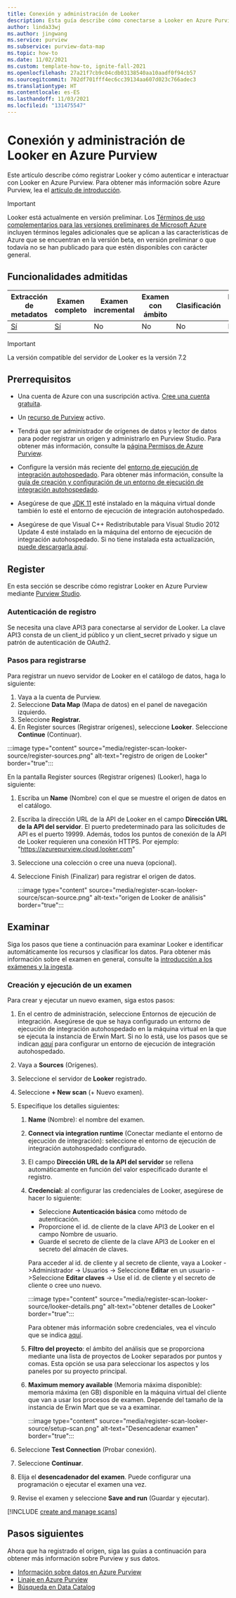 ```yaml
---
title: Conexión y administración de Looker
description: Esta guía describe cómo conectarse a Looker en Azure Purview y utilizar las funciones de Purview para explorar y administrar el origen de Looker.
author: linda33wj
ms.author: jingwang
ms.service: purview
ms.subservice: purview-data-map
ms.topic: how-to
ms.date: 11/02/2021
ms.custom: template-how-to, ignite-fall-2021
ms.openlocfilehash: 27a21f7cb9c04cdb03138540aa10aadf0f94cb57
ms.sourcegitcommit: 702df701fff4ec6cc39134aa607d023c766adec3
ms.translationtype: HT
ms.contentlocale: es-ES
ms.lasthandoff: 11/03/2021
ms.locfileid: "131475547"
---
```

# <a name="connect-to-and-manage-looker-in-azure-purview"></a>Conexión y administración de Looker en Azure Purview

Este artículo describe cómo registrar Looker y cómo autenticar e interactuar con Looker en Azure Purview. Para obtener más información sobre Azure Purview, lea el [artículo de introducción](overview.md).

> [!IMPORTANT]
> Looker está actualmente en versión preliminar. Los [Términos de uso complementarios para las versiones preliminares de Microsoft Azure](https://azure.microsoft.com/support/legal/preview-supplemental-terms/) incluyen términos legales adicionales que se aplican a las características de Azure que se encuentran en la versión beta, en versión preliminar o que todavía no se han publicado para que estén disponibles con carácter general.

## <a name="supported-capabilities"></a>Funcionalidades admitidas

|**Extracción de metadatos**|  **Examen completo**  |**Examen incremental**|**Examen con ámbito**|**Clasificación**|**Directiva de acceso**|**Lineage**|
|---|---|---|---|---|---|---|
| [Sí](#register)| [Sí](#scan)| No | No | No | No| [Sí](how-to-lineage-looker.md)|

> [!Important]
> La versión compatible del servidor de Looker es la versión 7.2

## <a name="prerequisites"></a>Prerrequisitos

* Una cuenta de Azure con una suscripción activa. [Cree una cuenta gratuita](https://azure.microsoft.com/free/?WT.mc_id=A261C142F).

* Un [recurso de Purview](create-catalog-portal.md) activo.

* Tendrá que ser administrador de orígenes de datos y lector de datos para poder registrar un origen y administrarlo en Purview Studio. Para obtener más información, consulte la [página Permisos de Azure Purview](catalog-permissions.md).

* Configure la versión más reciente del [entorno de ejecución de integración autohospedado](https://www.microsoft.com/download/details.aspx?id=39717). Para obtener más información, consulte la [guía de creación y configuración de un entorno de ejecución de integración autohospedado](../data-factory/create-self-hosted-integration-runtime.md).

* Asegúrese de que [JDK 11](https://www.oracle.com/java/technologies/javase-jdk11-downloads.html) esté instalado en la máquina virtual donde también lo esté el entorno de ejecución de integración autohospedado.

* Asegúrese de que Visual C++ Redistributable para Visual Studio 2012 Update 4 esté instalado en la máquina del entorno de ejecución de integración autohospedado. Si no tiene instalada esta actualización, [puede descargarla aquí](https://www.microsoft.com/download/details.aspx?id=30679).

## <a name="register"></a>Register

En esta sección se describe cómo registrar Looker en Azure Purview mediante [Purview Studio](https://web.purview.azure.com/).

### <a name="authentication-for-registration"></a>Autenticación de registro

Se necesita una clave API3 para conectarse al servidor de Looker. La clave API3 consta de un client_id público y un client_secret privado y sigue un patrón de autenticación de OAuth2.

### <a name="steps-to-register"></a>Pasos para registrarse

Para registrar un nuevo servidor de Looker en el catálogo de datos, haga lo siguiente:

1. Vaya a la cuenta de Purview.
1. Seleccione **Data Map** (Mapa de datos) en el panel de navegación izquierdo.
1. Seleccione **Registrar.**
1. En Register sources (Registrar orígenes), seleccione **Looker**. Seleccione **Continue** (Continuar).

:::image type="content" source="media/register-scan-looker-source/register-sources.png" alt-text="registro de origen de Looker" border="true":::

En la pantalla Register sources (Registrar orígenes) (Looker), haga lo siguiente:

1. Escriba un **Name** (Nombre) con el que se muestre el origen de datos en el catálogo.

1. Escriba la dirección URL de la API de Looker en el campo **Dirección URL de la API del servidor**. El puerto predeterminado para las solicitudes de API es el puerto 19999. Además, todos los puntos de conexión de la API de Looker requieren una conexión HTTPS. Por ejemplo: "https://azurepurview.cloud.looker.com"

1. Seleccione una colección o cree una nueva (opcional).

1. Seleccione Finish (Finalizar) para registrar el origen de datos.

    :::image type="content" source="media/register-scan-looker-source/scan-source.png" alt-text="origen de Looker de análisis" border="true":::

## <a name="scan"></a>Examinar

Siga los pasos que tiene a continuación para examinar Looker e identificar automáticamente los recursos y clasificar los datos. Para obtener más información sobre el examen en general, consulte la [introducción a los exámenes y la ingesta](concept-scans-and-ingestion.md).

### <a name="create-and-run-scan"></a>Creación y ejecución de un examen

Para crear y ejecutar un nuevo examen, siga estos pasos:

1. En el centro de administración, seleccione Entornos de ejecución de integración. Asegúrese de que se haya configurado un entorno de ejecución de integración autohospedado en la máquina virtual en la que se ejecuta la instancia de Erwin Mart. Si no lo está, use los pasos que se indican [aquí](./manage-integration-runtimes.md) para configurar un entorno de ejecución de integración autohospedado.

1. Vaya a **Sources** (Orígenes).

1. Seleccione el servidor de **Looker** registrado.

1. Seleccione **+ New scan** (+ Nuevo examen).

1. Especifique los detalles siguientes:

    1. **Name** (Nombre): el nombre del examen.

    1. **Connect via integration runtime** (Conectar mediante el entorno de ejecución de integración): seleccione el entorno de ejecución de integración autohospedado configurado.

    1. El campo **Dirección URL de la API del servidor** se rellena automáticamente en función del valor especificado durante el registro.

    1. **Credencial:** al configurar las credenciales de Looker, asegúrese de hacer lo siguiente:

        * Seleccione **Autenticación básica** como método de autenticación.
        * Proporcione el id. de cliente de la clave API3 de Looker en el campo Nombre de usuario.
        * Guarde el secreto de cliente de la clave API3 de Looker en el secreto del almacén de claves.

        Para acceder al id. de cliente y al secreto de cliente, vaya a Looker -\>Administrador -\> Usuarios -\> Seleccione **Editar** en un usuario - \>Seleccione **Editar claves** -\> Use el id. de cliente y el secreto de cliente o cree uno nuevo.

        :::image type="content" source="media/register-scan-looker-source/looker-details.png" alt-text="obtener detalles de Looker" border="true":::

        Para obtener más información sobre credenciales, vea el vínculo que se indica [aquí](manage-credentials.md).

    1. **Filtro del proyecto**: el ámbito del análisis que se proporciona mediante una lista de proyectos de Looker separados por puntos y comas. Esta opción se usa para seleccionar los aspectos y los paneles por su proyecto principal.

    1. **Maximum memory available** (Memoria máxima disponible): memoria máxima (en GB) disponible en la máquina virtual del cliente que van a usar los procesos de examen. Depende del tamaño de la instancia de Erwin Mart que se va a examinar.

        :::image type="content" source="media/register-scan-looker-source/setup-scan.png" alt-text="Desencadenar examen" border="true":::

1. Seleccione **Test Connection** (Probar conexión).

1. Seleccione **Continuar**.

1. Elija el **desencadenador del examen**. Puede configurar una programación o ejecutar el examen una vez.

1. Revise el examen y seleccione **Save and run** (Guardar y ejecutar).

[!INCLUDE [create and manage scans](includes/view-and-manage-scans.md)]

## <a name="next-steps"></a>Pasos siguientes

Ahora que ha registrado el origen, siga las guías a continuación para obtener más información sobre Purview y sus datos.

- [Información sobre datos en Azure Purview](concept-insights.md)
- [Linaje en Azure Purview](catalog-lineage-user-guide.md)
- [Búsqueda en Data Catalog](how-to-search-catalog.md)

